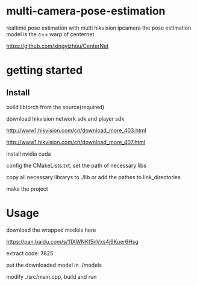 # multi-camera-pose-estimation

realtime pose estimation with multi hikvision ipcamera
the pose estimation model is the c++ warp of centernet

https://github.com/xingyizhou/CenterNet

getting started
===============


Install
-------

build libtorch from the source(required)


download hikvision network sdk and player sdk

http://www1.hikvision.com/cn/download_more_403.html

http://www1.hikvision.com/cn/download_more_407.html


install nvidia cuda


config the CMakeLists.txt, set the path of necessary libs


copy all necessary librarys to ./lib or add the pathes to link_directories


make the project


Usage
=====

download the wrapped models here

https://pan.baidu.com/s/11XWNKf5nVxs4j9Kuer6Hsg

extract code: 7825

put the downloaded model in ./models

modify ./src/main.cpp, build and run

